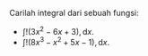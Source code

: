 Carilah integral dari sebuah fungsi:
- $\int ! (3x^{2}-6x+3) , \mathrm{d}x.$
- $\int ! (8x^{3}-x^{2}+5x-1) , \mathrm{d}x.$